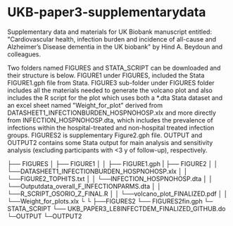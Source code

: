 # UKB-paper3-supplementarydata
Supplementary data and materials for UK Biobank manuscript entitled: "Cardiovascular health, infection burden and incidence of all-cause and Alzheimer’s Disease dementia in the UK biobank" by Hind A. Beydoun and colleagues. 

Two folders named FIGURES and STATA_SCRIPT can be downloaded and their structure is below. FIGURE1 under FIGURES, included the Stata FIGURE1.gph file from Stata.
FIGURE3 sub-folder under FIGURES folder includes all the materials needed to generate the volcano plot and also includes the R script for the plot which uses both a *.dta Stata dataset and an excel sheet named "Weight_for_plot" derived from DATASHEET1_INFECTIONBURDEN_HOSPNOHOSP.xlx and more directly from INFECTION_HOSPNOHOSP.dta, which includes the prevalence of infections within the hospital-treated and non-hospital treated infection groups. 
FIGURES2 is supplementary Figure2.gph file. OUTPUT and OUTPUT2 contains some Stata output for main analysis and sensitivity analysis (excluding participants with <3 y of follow-up), respectively. 



├── FIGURES
│   ├── FIGURE1
│   │   ├── FIGURE1.gph
|   ├── FIGURE2
│   │   └──DATASHEET1_INFECTIONBURDEN_HOSPNOHOSP.xlx
│   │   └──FIGURE2_TOPHITS.txt
│   │   └──INFECTION_HOSPNOHOSP.dta
│   │   └──Outputdata_overall_F_INFECTIONPARMS.dta
│   │   └──R_SCRIPT_OSORIO_Z_FINAL.R
│   │   └──volcano_plot_FINALIZED.pdf
│   │   └──Weight_for_plots.xlx
└
└   ├──FIGURES2
       └── FIGURES2fin.gph
└─ STATA_SCRIPT
    └── UKB_PAPER3_LE8INFECTDEM_FINALIZED_GITHUB.do
└─OUTPUT
└─OUTPUT2
